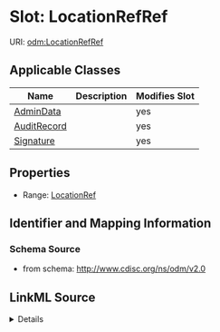 # Slot: LocationRefRef

URI: [odm:LocationRefRef](http://www.cdisc.org/ns/odm/v2.0/LocationRefRef)



<!-- no inheritance hierarchy -->




## Applicable Classes

| Name | Description | Modifies Slot |
| --- | --- | --- |
[AdminData](AdminData.md) |  |  yes  |
[AuditRecord](AuditRecord.md) |  |  yes  |
[Signature](Signature.md) |  |  yes  |







## Properties

* Range: [LocationRef](LocationRef.md)





## Identifier and Mapping Information







### Schema Source


* from schema: http://www.cdisc.org/ns/odm/v2.0




## LinkML Source

<details>
```yaml
name: LocationRefRef
from_schema: http://www.cdisc.org/ns/odm/v2.0
rank: 1000
alias: LocationRefRef
domain_of:
- AdminData
- AuditRecord
- Signature
range: LocationRef

```
</details>